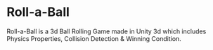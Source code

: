# Roll-a-Ball
Roll-a-Ball is a 3d Ball Rolling Game made in Unity 3d which includes Physics Properties, Collision Detection &amp; Winning Condition.
